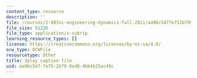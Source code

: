 ```yaml
---
content_type: resource
description: ''
file: /courses/2-003sc-engineering-dynamics-fall-2011/aa96c5477e752b799ed84bb4b25ac49c_osyKjTQuwlk.srt
file_size: 51226
file_type: application/x-subrip
learning_resource_types: []
license: https://creativecommons.org/licenses/by-nc-sa/4.0/
ocw_type: OCWFile
resourcetype: Other
title: 3play caption file
uid: aa96c547-7e75-2b79-9ed8-4bb4b25ac49c
---
```

